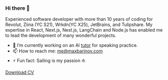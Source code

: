 ### Hi there 👋

Experienced software developer with more than 10 years of coding for Revolut, Ziina (YC S21), Wrkdn(YC X25),  JetBrains, and Tulipshare. 
My expertise in React, Next.js, Nest.js, LangChain and Node.js has enabled me to lead the development of many wonderful projects.

<!--
**mbarinov/mbarinov** is a ✨ _special_ ✨ repository because its `README.md` (this file) appears on your GitHub profile.

Here are some ideas to get you started:
-->

- 🔭 I’m currently working on an AI [tutor](https://vocao.ai/?ref=github) for speaking practice.
- 📫 How to reach me: [me@maxbarinov.com](mailto:me@maxbarinov.com)
- ⚡ Fun fact: Sailing is my passion ⛵️

[Download CV](https://maxbarinov.com/cv)
